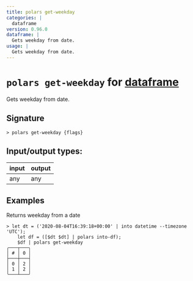 ```yaml
---
title: polars get-weekday
categories: |
  dataframe
version: 0.96.0
dataframe: |
  Gets weekday from date.
usage: |
  Gets weekday from date.
---
```

<!-- This file is automatically generated. Please edit the command in https://github.com/nushell/nushell instead. -->

# `polars get-weekday` for [dataframe](/commands/categories/dataframe.md)

<div class='command-title'>Gets weekday from date.</div>

## Signature

```> polars get-weekday {flags} ```


## Input/output types:

| input | output |
| ----- | ------ |
| any   | any    |

## Examples

Returns weekday from a date
```nu
> let dt = ('2020-08-04T16:39:18+00:00' | into datetime --timezone 'UTC');
    let df = ([$dt $dt] | polars into-df);
    $df | polars get-weekday
╭───┬───╮
│ # │ 0 │
├───┼───┤
│ 0 │ 2 │
│ 1 │ 2 │
╰───┴───╯

```
